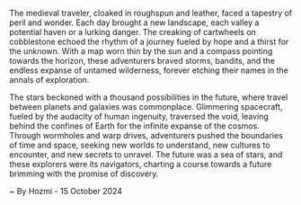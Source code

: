 
The medieval traveler, cloaked in roughspun and leather, faced a tapestry of peril and wonder. Each day brought a new landscape, each valley a potential haven or a lurking danger. The creaking of cartwheels on cobblestone echoed the rhythm of a journey fueled by hope and a thirst for the unknown. With a map worn thin by the sun and a compass pointing towards the horizon, these adventurers braved storms, bandits, and the endless expanse of untamed wilderness, forever etching their names in the annals of exploration. 

The stars beckoned with a thousand possibilities in the future, where travel between planets and galaxies was commonplace. Glimmering spacecraft, fueled by the audacity of human ingenuity, traversed the void, leaving behind the confines of Earth for the infinite expanse of the cosmos. Through wormholes and warp drives, adventurers pushed the boundaries of time and space, seeking new worlds to understand, new cultures to encounter, and new secrets to unravel. The future was a sea of stars, and these explorers were its navigators, charting a course towards a future brimming with the promise of discovery. 

~ By Hozmi - 15 October 2024
